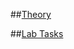 ##[Theory](https://vk.com/doc168838793_514973280?hash=50c9faa96e9e342250&dl=c3d2989e76e16121ae)

##[Lab Tasks](https://vk.com/doc133431670_485109048?hash=4da9b2fab5e90a8757&dl=652beaf7dceea6b673)
